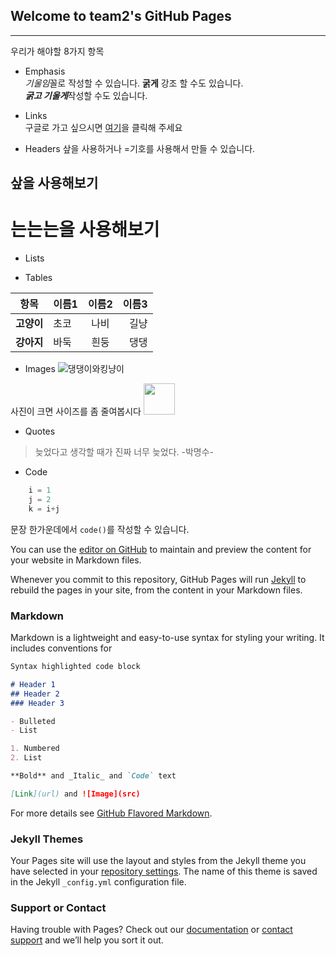 ## Welcome to team2's GitHub Pages
-----

우리가 해야할 8가지 항목  
* Emphasis  
*기울임*꼴로 작성할 수 있습니다.
**굵게** 강조 할 수도 있습니다.   
***굵고 기울게***작성할 수도 있습니다.


* Links  
구글로 가고 싶으시면 [여기](https://www.google.com "구글 홈페이지")을 클릭해 주세요

* Headers
샆을 사용하거나 =기호를 사용해서 만들 수 있습니다.

## 샆을 사용해보기   
     
는는는을 사용해보기
======

* Lists

* Tables  

|항목|이름1|이름2|이름3|
|-----|:-----|:-----:|-----:|
|**고양이**|초코|나비|길냥|
|**강아지**|바둑|흰둥|댕댕|

* Images
![댕댕이와킹냥이](https://images.mypetlife.co.kr/content/uploads/2019/08/20141553/shutterstock_119617003.jpg "cat and dog")

사진이 크면 사이즈를 좀 줄여봅시다
<img src="https://images.mypetlife.co.kr/content/uploads/2019/08/20141553/shutterstock_119617003.jpg" width="50">

* Quotes
> 늦었다고 생각할 때가 진짜 너무 늦었다.
> -박명수-

* Code   
```java
    i = 1
    j = 2
    k = i+j
```
    
문장 한가운데에서 `code()`를 작성할 수 있습니다.

You can use the [editor on GitHub](https://github.com/2020-1-OSS-team-2/testpage.io/edit/master/README.md) to maintain and preview the content for your website in Markdown files.

Whenever you commit to this repository, GitHub Pages will run [Jekyll](https://jekyllrb.com/) to rebuild the pages in your site, from the content in your Markdown files.

### Markdown

Markdown is a lightweight and easy-to-use syntax for styling your writing. It includes conventions for

```markdown
Syntax highlighted code block

# Header 1
## Header 2
### Header 3

- Bulleted
- List

1. Numbered
2. List

**Bold** and _Italic_ and `Code` text

[Link](url) and ![Image](src)
```

For more details see [GitHub Flavored Markdown](https://guides.github.com/features/mastering-markdown/).

### Jekyll Themes

Your Pages site will use the layout and styles from the Jekyll theme you have selected in your [repository settings](https://github.com/2020-1-OSS-team-2/testpage.io/settings). The name of this theme is saved in the Jekyll `_config.yml` configuration file.

### Support or Contact

Having trouble with Pages? Check out our [documentation](https://help.github.com/categories/github-pages-basics/) or [contact support](https://github.com/contact) and we’ll help you sort it out.
